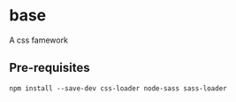 base
====

A css famework

## Pre-requisites

```
npm install --save-dev css-loader node-sass sass-loader 
```